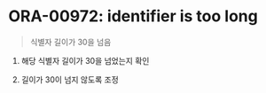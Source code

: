 ORA-00972: identifier is too long
===
>식별자 길이가 30을 넘음

1. 해당 식별자 길이가 30을 넘었는지 확인

1. 길이가 30이 넘지 않도록 조정
